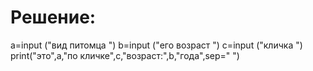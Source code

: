 # Решение:
a=input ("вид питомца ")
b=input ("его возраст ")
c=input ("кличка ")
print("это",a,"по кличке",c,"возраст:",b,"года",sep=" ")
